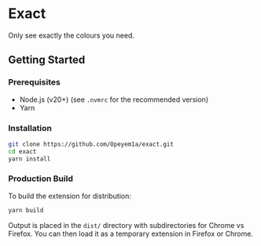 # Exact

Only see exactly the colours you need.

## Getting Started

### Prerequisites

- Node.js (v20+) (see `.nvmrc` for the recommended version)
- Yarn

### Installation

```bash
git clone https://github.com/Opeyem1a/exact.git
cd exact
yarn install
```

### Production Build

To build the extension for distribution:

```bash
yarn build
```

Output is placed in the `dist/` directory with subdirectories for Chrome vs
Firefox. You can then load it as a temporary extension in Firefox or Chrome.
